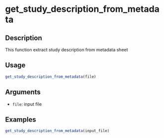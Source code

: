 # get_study_description_from_metadata

## Description

This function extract study description from metadata sheet

## Usage

```r
get_study_description_from_metadata(file)
```

## Arguments

* `file`: input file

## Examples

```r
get_study_description_from_metadata(input_file)
```

